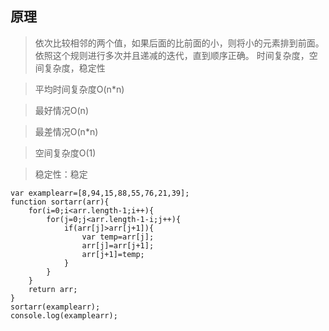 ## 原理
> 依次比较相邻的两个值，如果后面的比前面的小，则将小的元素排到前面。依照这个规则进行多次并且递减的迭代，直到顺序正确。
时间复杂度，空间复杂度，稳定性

> 平均时间复杂度O(n*n)

> 最好情况O(n)

> 最差情况O(n*n)

> 空间复杂度O(1)

> 稳定性：稳定

```
var examplearr=[8,94,15,88,55,76,21,39];
function sortarr(arr){
    for(i=0;i<arr.length-1;i++){
        for(j=0;j<arr.length-1-i;j++){
            if(arr[j]>arr[j+1]){
                var temp=arr[j];
                arr[j]=arr[j+1];
                arr[j+1]=temp;
            }
        }
    }
    return arr;
}
sortarr(examplearr);
console.log(examplearr);

```